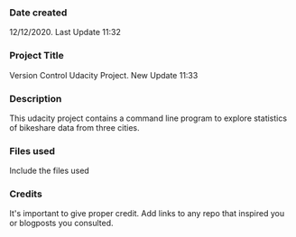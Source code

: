 ### Date created
12/12/2020. Last Update 11:32

### Project Title
Version Control Udacity Project. New Update 11:33

### Description
This udacity project contains a command line program to explore statistics of bikeshare data from three cities.

### Files used
Include the files used

### Credits
It's important to give proper credit. Add links to any repo that inspired you or blogposts you consulted.

